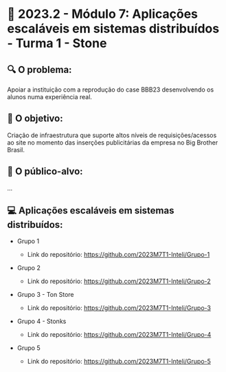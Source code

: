 # 🙋‍ 2023.2 - Módulo 7: Aplicações escaláveis em sistemas distribuídos - Turma 1 - Stone

## 🔍 O problema:

Apoiar a instituição com a reprodução do case BBB23 desenvolvendo os alunos numa experiência real.


## 🎯 O objetivo:

Criação de infraestrutura que suporte altos níveis de requisições/acessos ao site no momento das inserções publicitárias da empresa no Big Brother Brasil.


## 🧩 O público-alvo:

...


## 💻 Aplicações escaláveis em sistemas distribuídos: 

- Grupo 1 
  - Link do repositório: https://github.com/2023M7T1-Inteli/Grupo-1

- Grupo 2 
  - Link do repositório: https://github.com/2023M7T1-Inteli/Grupo-2

- Grupo 3 - Ton Store
  - Link do repositório: https://github.com/2023M7T1-Inteli/Grupo-3

- Grupo 4 - Stonks
  - Link do repositório: https://github.com/2023M7T1-Inteli/Grupo-4

- Grupo 5 
  - Link do repositório: https://github.com/2023M7T1-Inteli/Grupo-5
